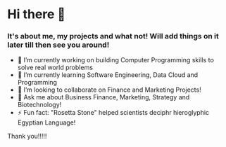 # Hi there 👋
### It's about me, my projects and what not! Will add things on it later till then see you around!

- 🔭 I’m currently working on building Computer Programming skills to solve real world problems
- 🌱 I’m currently learning Software Engineering, Data Cloud and Programming
- 👯 I’m looking to collaborate on Finance and Marketing Projects!
- 💬 Ask me about Business Finance, Marketing, Strategy and Biotechnology!
- ⚡ Fun fact: "Rosetta Stone" helped scientists deciphr hieroglyphic Egyptian Language!

Thank you!!!!!

  
